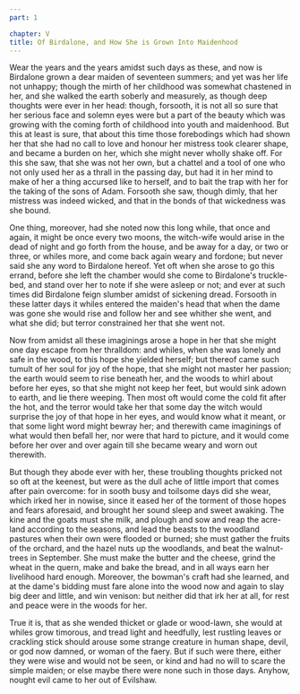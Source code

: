 ```yaml
---
part: 1

chapter: V
title: Of Birdalone, and How She is Grown Into Maidenhood
---
```


Wear the years and the years amidst such days as these, and now is Birdalone grown a dear maiden of seventeen summers; and yet was her life not unhappy; though the mirth of her childhood was somewhat chastened in her, and she walked the earth soberly and measurely, as though deep thoughts were ever in her head: though, forsooth, it is not all so sure that her serious face and solemn eyes were but a part of the beauty which was growing with the coming forth of childhood into youth and maidenhood. But this at least is sure, that about this time those forebodings which had shown her that she had no call to love and honour her mistress took clearer shape, and became a burden on her, which she might never wholly shake off. For this she saw, that she was not her own, but a chattel and a tool of one who not only used her as a thrall in the passing day, but had it in her mind to make of her a thing accursed like to herself, and to bait the trap with her for the taking of the sons of Adam. Forsooth she saw, though dimly, that her mistress was indeed wicked, and that in the bonds of that wickedness was she bound.

One thing, moreover, had she noted now this long while, that once and again, it might be once every two moons, the witch-wife would arise in the dead of night and go forth from the house, and be away for a day, or two or three, or whiles more, and come back again weary and fordone; but never said she any word to Birdalone hereof. Yet oft when she arose to go this errand, before she left the chamber would she come to Birdalone's truckle-bed, and stand over her to note if she were asleep or not; and ever at such times did Birdalone feign slumber amidst of sickening dread. Forsooth in these latter days it whiles entered the maiden's head that when the dame was gone she would rise and follow her and see whither she went, and what she did; but terror constrained her that she went not.

Now from amidst all these imaginings arose a hope in her that she might one day escape from her thralldom: and whiles, when she was lonely and safe in the wood, to this hope she yielded herself; but thereof came such tumult of her soul for joy of the hope, that she might not master her passion; the earth would seem to rise beneath her, and the woods to whirl about before her eyes, so that she might not keep her feet, but would sink adown to earth, and lie there weeping. Then most oft would come the cold fit after the hot, and the terror would take her that some day the witch would surprise the joy of that hope in her eyes, and would know what it meant, or that some light word might bewray her; and therewith came imaginings of what would then befall her, nor were that hard to picture, and it would come before her over and over again till she became weary and worn out therewith.

But though they abode ever with her, these troubling thoughts pricked not so oft at the keenest, but were as the dull ache of little import that comes after pain overcome: for in sooth busy and toilsome days did she wear, which irked her in nowise, since it eased her of the torment of those hopes and fears aforesaid, and brought her sound sleep and sweet awaking. The kine and the goats must she milk, and plough and sow and reap the acre-land according to the seasons, and lead the beasts to the woodland pastures when their own were flooded or burned; she must gather the fruits of the orchard, and the hazel nuts up the woodlands, and beat the walnut-trees in September. She must make the butter and the cheese, grind the wheat in the quern, make and bake the bread, and in all ways earn her livelihood hard enough. Moreover, the bowman's craft had she learned, and at the dame's bidding must fare alone into the wood now and again to slay big deer and little, and win venison: but neither did that irk her at all, for rest and peace were in the woods for her.

True it is, that as she wended thicket or glade or wood-lawn, she would at whiles grow timorous, and tread light and heedfully, lest rustling leaves or crackling stick should arouse some strange creature in human shape, devil, or god now damned, or woman of the faery. But if such were there, either they were wise and would not be seen, or kind and had no will to scare the simple maiden; or else maybe there were none such in those days. Anyhow, nought evil came to her out of Evilshaw.
